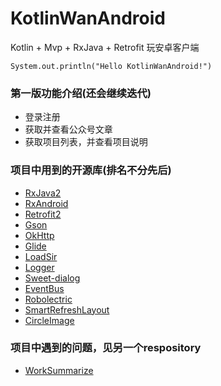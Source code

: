 # KotlinWanAndroid
Kotlin + Mvp + RxJava + Retrofit 玩安卓客户端

`System.out.println("Hello KotlinWanAndroid!")`

### 第一版功能介绍(还会继续迭代)

   - 登录注册
   - 获取并查看公众号文章
   - 获取项目列表，并查看项目说明
    
### 项目中用到的开源库(排名不分先后)

   - [RxJava2](https://github.com/ReactiveX/RxJava)
   - [RxAndroid](https://github.com/ReactiveX/RxAndroid)
   - [Retrofit2](https://github.com/square/retrofit)
   - [Gson](https://github.com/google/gson)
   - [OkHttp](https://github.com/square/okhttp)
   - [Glide](https://github.com/bumptech/glide)
   - [LoadSir](https://github.com/KingJA/LoadSir)
   - [Logger](https://github.com/orhanobut/logger)
   - [Sweet-dialog](https://github.com/pedant/sweet-alert-dialog)
   - [EventBus](https://github.com/greenrobot/EventBus)
   - [Robolectric](https://github.com/robolectric/robolectric)
   - [SmartRefreshLayout](https://github.com/scwang90/SmartRefreshLayout)
   - [CircleImage](https://github.com/hdodenhof/CircleImageView)
   
### 项目中遇到的问题，见另一个respository

  - [WorkSummarize](https://github.com/liuxuwei/workSummarize)
    
